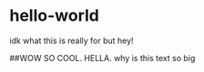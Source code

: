 # hello-world
idk what this is really for but hey! 

##WOW SO COOL. HELLA. 
why is this text so big
